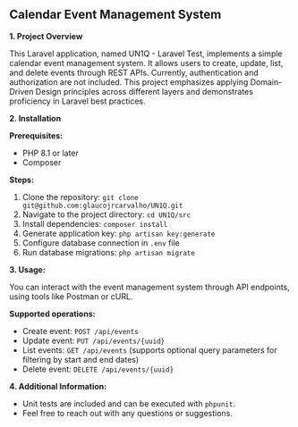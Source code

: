 ## Calendar Event Management System

**1. Project Overview**

This Laravel application, named UN1Q - Laravel Test, implements a simple calendar event management system. It allows users to create, update, list, and delete events through REST APIs. Currently, authentication and authorization are not included. This project emphasizes applying Domain-Driven Design principles across different layers and demonstrates proficiency in Laravel best practices.

**2. Installation**

**Prerequisites:**

- PHP 8.1 or later
- Composer

**Steps:**

1. Clone the repository: `git clone git@github.com:glaucojrcarvalho/UN1Q.git`
2. Navigate to the project directory: `cd UN1Q/src`
3. Install dependencies: `composer install`
4. Generate application key: `php artisan key:generate`
5. Configure database connection in `.env` file
6. Run database migrations: `php artisan migrate`

**3. Usage:**

You can interact with the event management system through API endpoints, using tools like Postman or cURL.

**Supported operations:**

- Create event: `POST /api/events`
- Update event: `PUT /api/events/{uuid}`
- List events: `GET /api/events` (supports optional query parameters for filtering by start and end dates)
- Delete event: `DELETE /api/events/{uuid}`


**4. Additional Information:**

- Unit tests are included and can be executed with `phpunit`.
- Feel free to reach out with any questions or suggestions.
